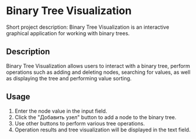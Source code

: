 # Binary Tree Visualization
Short project description: Binary Tree Visualization is an interactive graphical application for working with binary trees.

## Description
Binary Tree Visualization allows users to interact with a binary tree, perform operations such as adding and deleting nodes, searching for values, as well as displaying the tree and performing value sorting.

## Usage
1. Enter the node value in the input field.
2. Click the "Добавить узел" button to add a node to the binary tree.
3. Use other buttons to perform various tree operations.
4. Operation results and tree visualization will be displayed in the text field.


